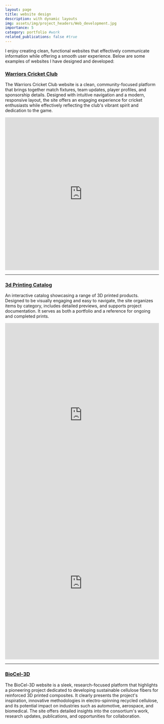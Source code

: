 ```yaml
---
layout: page
title: website design
description: with dynamic layouts
img: assets/img/project_headers/Web_development.jpg
importance: 5
category: portfolio #work
related_publications: false #true
---
```



I enjoy creating clean, functional websites that effectively communicate information while offering a smooth user experience. Below are some examples of websites I have designed and developed:

### [Warriors Cricket Club](https://warriorscricket.eu/)

The Warriors Cricket Club website is a clean, community-focused platform that brings together match fixtures, team updates, player profiles, and sponsorship details. Designed with intuitive navigation and a modern, responsive layout, the site offers an engaging experience for cricket enthusiasts while effectively reflecting the club's vibrant spirit and dedication to the game.

<iframe src="https://warriorscricket.eu/" width="100%" height="500px" style="border:none;"></iframe>

---
### [3d Printing Catalog](https://shameekvats.notion.site/3D-Print-Catalog-17ec51e3f5e58044b904d319d84d3871?pvs=4)

An interactive catalog showcasing a range of 3D printed products. Designed to be visually engaging and easy to navigate, the site organizes items by category, includes detailed previews, and supports project documentation. It serves as both a portfolio and a reference for ongoing and completed prints.

<iframe src="https://shameekvats.notion.site/ebd/17ec51e3f5e58044b904d319d84d3871" width="100%" height="600" frameborder="0" allowfullscreen /></iframe>

<iframe src="https://shameekvats.notion.site/3D-Print-Catalog-17ec51e3f5e58044b904d319d84d3871?pvs=4" width="100%" height="500px" style="border:none;"></iframe>

---

### [BioCel-3D](https://www.biocel3d.eu/)

The BioCel-3D website is a sleek, research-focused platform that highlights a pioneering project dedicated to developing sustainable cellulose fibers for reinforced 3D printed composites. It clearly presents the project's inspiration, innovative methodologies in electro-spinning recycled cellulose, and its potential impact on industries such as automotive, aerospace, and biomedical. The site offers detailed insights into the consortium's work, research updates, publications, and opportunities for collaboration.

<!-- <iframe src="https://www.biocel3d.eu/" width="100%" height="500px" style="border:none;"></iframe> -->